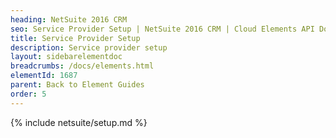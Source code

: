 ```yaml
---
heading: NetSuite 2016 CRM
seo: Service Provider Setup | NetSuite 2016 CRM | Cloud Elements API Docs
title: Service Provider Setup
description: Service provider setup
layout: sidebarelementdoc
breadcrumbs: /docs/elements.html
elementId: 1687
parent: Back to Element Guides
order: 5
---
```


{% include netsuite/setup.md %}
